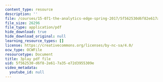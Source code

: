 ```yaml
---
content_type: resource
description: ''
file: /courses/15-071-the-analytics-edge-spring-2017/5f562530d6f82e617a35e72d3955309e_JcKvI821H0c.pdf
file_size: 26296
file_type: application/pdf
hide_download: true
hide_download_original: null
learning_resource_types: []
license: https://creativecommons.org/licenses/by-nc-sa/4.0/
ocw_type: OCWFile
resourcetype: Document
title: 3play pdf file
uid: 5f562530-d6f8-2e61-7a35-e72d3955309e
video_metadata:
  youtube_id: null
---
```

